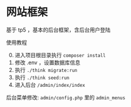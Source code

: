 网站框架
=========

基于 tp5 ，基本的后台框架，含后台用户登陆

使用教程

0. 进入项目根目录执行 `composer install` 
1. 修改 .env ，设置数据库信息
2. 执行 `./think migrate:run`
3. 执行 `./think seed:run`
4. 进入后台 `/admin/index/index`


后台菜单修改: `admin/config.php` 里的 `admin_menus`

